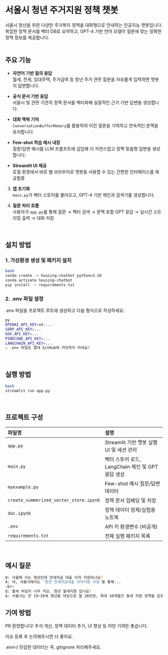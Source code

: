 # 서울시 청년 주거지원 정책 챗봇

서울시 청년을 위한 다양한 주거복지 정책을 대화형으로 안내하는 인공지능 챗봇입니다.  
복잡한 정책 문서를 벡터 DB로 요약하고, GPT-4 기반 언어 모델이 질문에 맞는 정확한 정책 정보를 제공합니다.  
<br>

## 주요 기능

-  **자연어 기반 질의 응답**  
  월세, 전세, 임대주택, 주거급여 등 청년 주거 관련 질문을 자유롭게 입력하면 챗봇이 답변합니다.

- **공식 문서 기반 응답**  
  서울시 및 관련 기관의 정책 문서를 벡터화해 실질적인 근거 기반 답변을 생성합니다.

- **대화 맥락 기억**  
  `ConversationBufferMemory`를 활용하여 이전 질문을 기억하고 연속적인 문맥을 유지합니다.

-  **Few-shot 학습 예시 내장**  
  질문/답변 예시를 LLM 프롬프트에 삽입해 더 자연스럽고 정책 맞춤형 답변을 생성합니다.

- **Streamlit UI 제공**  
  로컬 환경에서 바로 웹 브라우저로 챗봇을 사용할 수 있는 간편한 인터페이스를 제공합중

3. **앱 초기화**  
   `main.py`가 벡터 스토어를 불러오고, GPT-4 기반 체인과 검색기를 생성합니다.

4. **질문 처리 흐름**  
   사용자가 `app.py`를 통해 질문 → 벡터 검색 → 문맥 포함 GPT 응답 → 실시간 스트리밍 출력 → 대화 저장
<br>


##  설치 방법

### 1. 가상환경 생성 및 패키지 설치

```bash
bash
conda create -n housing-chatbot python=3.10
conda activate housing-chatbot
pip install -r requirements.txt
```
### 2. .env 파일 설정
.env 파일을 프로젝트 루트에 생성하고 다음 형식으로 작성하세요:
```bash
py
OPENAI_API_KEY=sk-...
SERP_API_KEY=...
GOV_API_KEY=...
PINECONE_API_KEY=...
LANGCHAIN_API_KEY=...
⚠️ .env 파일은 절대 GitHub에 커밋하지 마세요!
```
<br>


## 실행 방법
```bash
bash
streamlit run app.py
```
<br>

## 프로젝트 구성

| 파일명 | 설명 |
|:--------|:------|
| `app.py` | Streamlit 기반 챗봇 실행 UI 및 세션 관리 |
| `main.py` | 벡터 스토어 로드, LangChain 체인 및 GPT 응답 생성 |
| `myexample.py` | Few-shot 예시 질문/답변 데이터 |
| `create_summerized_vector_store.ipynb` | 정책 문서 임베딩 및 저장 |
| `doc.ipynb` | 정책 데이터 정제/실험용 노트북 |
| `.env` | API 키 환경변수 (비공개) |
| `requirements.txt` | 전체 실행 패키지 목록 |

<br>

## 예시 질문
```bash
Q: 서울에 사는 청년인데 전세자금 대출 이자 지원되나요?  
A: 네, 서울시에서는 '청년 전세자금대출 이자지원 사업'을 통해...  
<br>
Q: 월세 부담이 너무 커요. 청년 월세지원 있나요?  
A: 서울시는 만 19~39세 청년을 대상으로 월 20만원, 최대 10개월간 월세 지원 정책을 운영합니다.
```

## 기여 방법
PR 환영합니다! 주석 개선, 정책 데이터 추가, UI 향상 등 어떤 기여든 좋습니다.

이슈 등록 후 논의해주시면 더 좋아요.

.env나 민감한 데이터는 꼭 .gitignore 처리해주세요.
